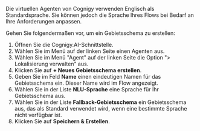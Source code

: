 Die virtuellen Agenten von Cognigy verwenden Englisch als Standardsprache. Sie können jedoch die Sprache Ihres Flows bei Bedarf an Ihre Anforderungen anpassen.

Gehen Sie folgendermaßen vor, um ein Gebietsschema zu erstellen:

1. Öffnen Sie die Cognigy.AI-Schnittstelle.
2. Wählen Sie im Menü auf der linken Seite einen Agenten aus.
3. Wählen Sie im Menü "Agent" auf der linken Seite die Option "> Lokalisierung verwalten" aus.
4. Klicken Sie auf **+ Neues Gebietsschema erstellen**.
5. Geben Sie im Feld **Name** einen eindeutigen Namen für das Gebietsschema ein. Dieser Name wird im Flow angezeigt.
6. Wählen Sie in der Liste **NLU-Sprache** eine Sprache für Ihr Gebietsschema aus.
7. Wählen Sie in der Liste **Fallback-Gebietsschema** ein Gebietsschema aus, das als Standard verwendet wird, wenn eine bestimmte Sprache nicht verfügbar ist.
8. Klicken Sie auf **Speichern & Erstellen**.